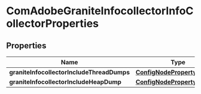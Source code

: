 

# ComAdobeGraniteInfocollectorInfoCollectorProperties

## Properties

Name | Type | Description | Notes
------------ | ------------- | ------------- | -------------
**graniteInfocollectorIncludeThreadDumps** | [**ConfigNodePropertyBoolean**](ConfigNodePropertyBoolean.md) |  |  [optional]
**graniteInfocollectorIncludeHeapDump** | [**ConfigNodePropertyBoolean**](ConfigNodePropertyBoolean.md) |  |  [optional]



